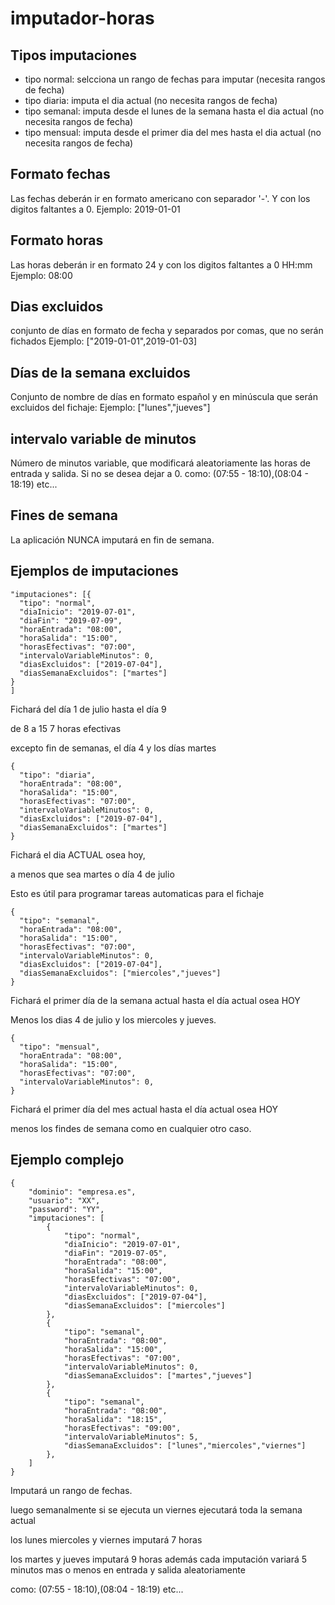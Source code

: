 # imputador-horas

## Tipos imputaciones
* tipo normal: selcciona un rango de fechas para imputar (necesita rangos de fecha)
* tipo diaria: imputa el dia actual (no necesita rangos de fecha)
* tipo semanal: imputa desde el lunes de la semana hasta el dia actual (no necesita rangos de fecha)
* tipo mensual: imputa desde el primer dia del mes hasta el dia actual (no necesita rangos de fecha)

## Formato fechas
Las fechas deberán ir en formato americano con separador '-'. Y con los digitos faltantes a 0.
Ejemplo: 2019-01-01

## Formato horas
Las horas deberán ir en formato 24 y con los digitos faltantes a 0 HH:mm
Ejemplo: 08:00

## Dias excluidos
conjunto de días en formato de fecha y separados por comas, que no serán fichados
Ejemplo: ["2019-01-01",2019-01-03]

## Días de la semana excluidos
Conjunto de nombre de días en formato español y en minúscula que serán excluidos del fichaje:
Ejemplo: ["lunes","jueves"]

## intervalo variable de minutos
Número de minutos variable, que modificará aleatoriamente las horas de entrada y salida.
Si no se desea dejar a 0.
como: (07:55 - 18:10),(08:04 - 18:19) etc...

## Fines de semana
La aplicación NUNCA imputará en fin de semana.

## Ejemplos de imputaciones
```
"imputaciones": [{
  "tipo": "normal",
  "diaInicio": "2019-07-01",
  "diaFin": "2019-07-09",
  "horaEntrada": "08:00",
  "horaSalida": "15:00",
  "horasEfectivas": "07:00",
  "intervaloVariableMinutos": 0,
  "diasExcluidos": ["2019-07-04"],
  "diasSemanaExcluidos": ["martes"]
}
]
```
Fichará del día 1 de julio hasta el día 9

de 8 a 15 7 horas efectivas

excepto fin de semanas, el día 4 y los días martes

```
{
  "tipo": "diaria",
  "horaEntrada": "08:00",
  "horaSalida": "15:00",
  "horasEfectivas": "07:00",
  "intervaloVariableMinutos": 0,
  "diasExcluidos": ["2019-07-04"],
  "diasSemanaExcluidos": ["martes"]
}
```
Fichará el dia ACTUAL osea hoy,

a menos que sea martes o día 4 de julio

Esto es útil para programar tareas automaticas para el fichaje

```
{
  "tipo": "semanal",
  "horaEntrada": "08:00",
  "horaSalida": "15:00",
  "horasEfectivas": "07:00",
  "intervaloVariableMinutos": 0,
  "diasExcluidos": ["2019-07-04"],
  "diasSemanaExcluidos": ["miercoles","jueves"]
}
```

Fichará el primer día de la semana actual hasta el día actual osea HOY

Menos los dias 4 de julio y los miercoles y jueves.


```
{
  "tipo": "mensual",
  "horaEntrada": "08:00",
  "horaSalida": "15:00",
  "horasEfectivas": "07:00",
  "intervaloVariableMinutos": 0,
}
```

Fichará el primer día del mes actual hasta el día actual osea HOY

menos los findes de semana como en cualquier otro caso.

## Ejemplo complejo
```
{
    "dominio": "empresa.es",
    "usuario": "XX",
    "password": "YY",
    "imputaciones": [
		{
			"tipo": "normal",
            "diaInicio": "2019-07-01",
            "diaFin": "2019-07-05",
            "horaEntrada": "08:00",
            "horaSalida": "15:00",
            "horasEfectivas": "07:00",
            "intervaloVariableMinutos": 0,
            "diasExcluidos": ["2019-07-04"],
			"diasSemanaExcluidos": ["miercoles"]
        },
		{
			"tipo": "semanal",
            "horaEntrada": "08:00",
            "horaSalida": "15:00",
            "horasEfectivas": "07:00",
            "intervaloVariableMinutos": 0,
			"diasSemanaExcluidos": ["martes","jueves"]
        },
		{
			"tipo": "semanal",
            "horaEntrada": "08:00",
            "horaSalida": "18:15",
            "horasEfectivas": "09:00",
            "intervaloVariableMinutos": 5,
			"diasSemanaExcluidos": ["lunes","miercoles","viernes"]
        },
    ]
}
```
Imputará un rango de fechas.

luego semanalmente si se ejecuta un viernes ejecutará toda la semana actual

los lunes miercoles y viernes imputará 7 horas

los martes y jueves imputará 9 horas además cada imputación variará 5 minutos mas o menos en entrada y salida aleatoriamente 

como: (07:55 - 18:10),(08:04 - 18:19) etc...
